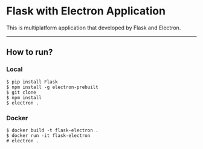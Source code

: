 # Flask with Electron Application
This is multiplatform application that developed by Flask and Electron.

---

## How to run?

### Local

```
$ pip install Flask
$ npm install -g electron-prebuilt
$ git clone 
$ npm install
$ electron .
```

### Docker

```
$ docker build -t flask-electron .
$ docker run -it flask-electron
# electron .
```

